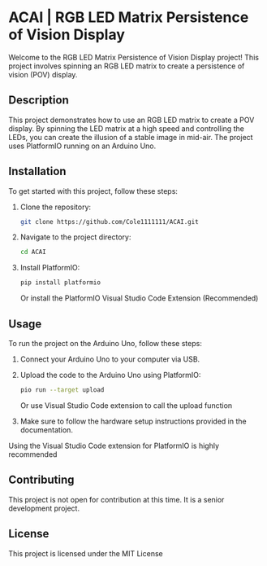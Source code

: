 # ACAI | RGB LED Matrix Persistence of Vision Display

Welcome to the RGB LED Matrix Persistence of Vision Display project! This project involves spinning an RGB LED matrix to create a persistence of vision (POV) display.

## Description

This project demonstrates how to use an RGB LED matrix to create a POV display. By spinning the LED matrix at a high speed and controlling the LEDs, you can create the illusion of a stable image in mid-air. The project uses PlatformIO running on an Arduino Uno.

## Installation

To get started with this project, follow these steps:

1. Clone the repository:
    ```sh
    git clone https://github.com/Cole1111111/ACAI.git
    ```
2. Navigate to the project directory:
    ```sh
    cd ACAI
    ```
3. Install PlatformIO:
    ```sh
    pip install platformio
    ```
    Or install the PlatformIO Visual Studio Code Extension (Recommended)

## Usage

To run the project on the Arduino Uno, follow these steps:

1. Connect your Arduino Uno to your computer via USB.
2. Upload the code to the Arduino Uno using PlatformIO:
    ```sh
    pio run --target upload
    ```
    Or use Visual Studio Code extension to call the upload function
   
4. Make sure to follow the hardware setup instructions provided in the documentation.

Using the Visual Studio Code extension for PlatformIO is highly recommended

## Contributing

This project is not open for contribution at this time. It is a senior development project.

## License

This project is licensed under the MIT License